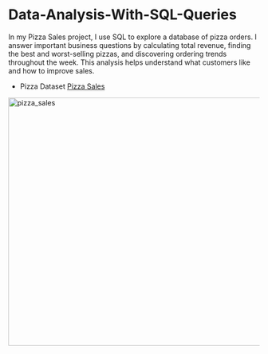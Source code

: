 # Data-Analysis-With-SQL-Queries
In my Pizza Sales project, I use SQL to explore a database of pizza orders. I answer important business questions by calculating total revenue, finding the best and worst-selling pizzas, and discovering ordering trends throughout the week. This analysis helps understand what customers like and how to improve sales.

- Pizza Dataset <a href="https://github.com/shahlarafiq12/Data-Analysis-With-SQL-Queries/commit/ce48febdb9601ace1aa06bf09005cb9974dbc241">Pizza Sales</a>

<img width="896" height="497" alt="pizza_sales" src="https://github.com/user-attachments/assets/c4962fe0-fde8-431e-b048-417280839988" />
